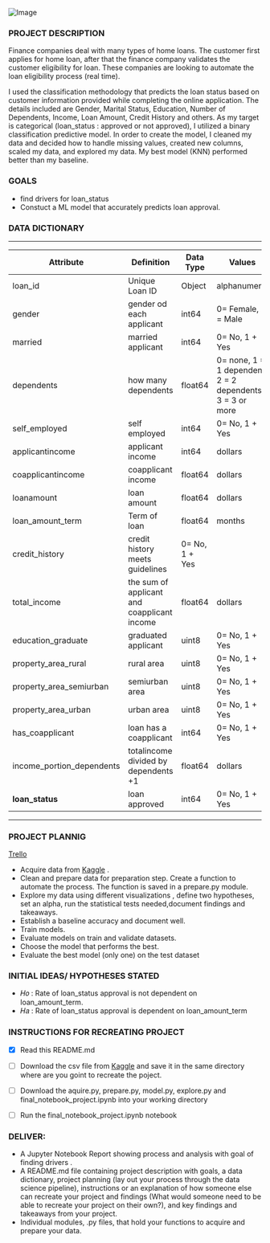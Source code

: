 ![Image](https://user-images.githubusercontent.com/80604404/125493756-95f9b336-9894-472f-88c6-30399488c910.png)


### PROJECT DESCRIPTION


Finance companies deal with many types of home loans. The customer first applies for home loan, after that the finance company validates the customer eligibility for loan. These companies are looking to automate the loan eligibility process (real time).

I used the classification methodology that predicts the loan status based on customer information provided while completing the online application. The details included are Gender, Marital Status, Education, Number of Dependents, Income, Loan Amount, Credit History and others. As my target is categorical (loan_status : approved or not approved), I utilized a binary classification predictive model. In order to create the model, I cleaned my data and decided how to handle missing values, created new columns, scaled my data, and explored my data. My best model (KNN) performed better than my baseline.



### GOALS 

- find drivers for loan_status
- Constuct a ML  model that accurately predicts loan approval.


### DATA DICTIONARY
---
| Attribute | Definition | Data Type | Values|
| ----- | ----- | ----- | ----- |
|loan_id | Unique Loan ID | Object| alphanumeric|
|gender | gender od each applicant| int64 | 0= Female, 1 = Male |
|married| married applicant | int64 | 0= No, 1 + Yes |
|dependents | how many dependents | float64 | 0= none, 1 = 1 dependent, 2 = 2 dependents, 3 = 3 or more |
|self_employed | self employed | int64 | 0= No, 1 + Yes |
|applicantincome| applicant income| int64 |  dollars|
|coapplicantincome | coapplicant income | float64 | dollars
|loanamount | loan amount| float64 | dollars |
|loan_amount_term | Term of loan| float64 | months|
|credit_history | credit history meets guidelines |  0= No, 1 + Yes |
|total_income | the sum of applicant and coapplicant income| float64| dollars|
|education_graduate | graduated applicant | uint8 |  0= No, 1 + Yes |
|property_area_rural | rural area |uint8 |  0= No, 1 + Yes |
|property_area_semiurban | semiurban area |uint8 |  0= No, 1 + Yes |
|property_area_urban | urban area |uint8 |  0= No, 1 + Yes |
|has_coapplicant | loan has a coapplicant | int64 | 0= No, 1 + Yes |
|income_portion_dependents | totalincome divided by dependents +1 | float64 | dollars|
|**loan_status** | loan approved| int64 |0= No, 1 + Yes | 
___



### PROJECT PLANNIG
[Trello](https://trello.com/b/U4a2HdTV/loan-application-project)

- Acquire data from [Kaggle](https://www.kaggle.com/vipin20/loan-application-data) .
- Clean and prepare data for preparation step. Create a function to automate the process. The function is saved in a prepare.py module.
- Explore my data using different visualizations , define two hypotheses, set an alpha, run the statistical tests needed,document findings and takeaways.
- Establish a baseline accuracy and document well.
- Train  models.
- Evaluate models on train and validate datasets.
- Choose the model that performs the best.
- Evaluate the best model (only one) on the test dataset




### INITIAL IDEAS/ HYPOTHESES STATED
- 𝐻𝑜 : Rate of loan_status approval is not dependent on loan_amount_term.
- 𝐻𝑎 : Rate of loan_status approval is dependent on loan_amount_term

### INSTRUCTIONS FOR RECREATING PROJECT

- [x] Read this README.md
- [ ] Download the csv file from [Kaggle](https://www.kaggle.com/vipin20/loan-application-data) and save it in the same directory where are you goint to recreate the poject.
- [ ] Download the aquire.py, prepare.py, model.py, explore.py and  final_notebook_project.ipynb into your working directory
- [ ] Run the final_notebook_project.ipynb notebook


### DELIVER:
- A Jupyter Notebook Report showing process and analysis with goal of finding drivers .
- A README.md file containing project description with goals, a data dictionary, project planning (lay out your process through the data science pipeline), instructions or an explanation of how someone else can recreate your project and findings (What would someone need to be able to recreate your project on their own?), and key findings and takeaways from your project.
- Individual modules, .py files, that hold your functions to acquire and prepare your data.
